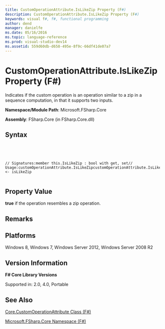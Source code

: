 ```yaml
---
title: CustomOperationAttribute.IsLikeZip Property (F#)
description: CustomOperationAttribute.IsLikeZip Property (F#)
keywords: visual f#, f#, functional programming
author: dend
manager: danielfe
ms.date: 05/16/2016
ms.topic: language-reference
ms.prod: visual-studio-dev14
ms.assetid: 559d60db-d658-495e-8f9c-66df41de07a7 
---
```


# CustomOperationAttribute.IsLikeZip Property (F#)

Indicates if the custom operation is an operation similar to a zip in a sequence computation, in that it supports two inputs.

**Namespace/Module Path**: Microsoft.FSharp.Core

**Assembly**: FSharp.Core (in FSharp.Core.dll)


## Syntax



```




// Signatures:member this.IsLikeZip : bool with get, set// Usage:customOperationAttribute.IsLikeZipcustomOperationAttribute.IsLikeZip <- isLikeZip


```





## Property Value
**true** if the operation resembles a zip operation.


## Remarks

## Platforms
Windows 8, Windows 7, Windows Server 2012, Windows Server 2008 R2


## Version Information
**F# Core Library Versions**

Supported in: 2.0, 4.0, Portable




## See Also
[Core.CustomOperationAttribute Class &#40;F&#35;&#41;](Core.CustomOperationAttribute-Class-%5BFSharp%5D.md)

[Microsoft.FSharp.Core Namespace &#40;F&#35;&#41;](Microsoft.FSharp.Core-Namespace-%5BFSharp%5D.md)

